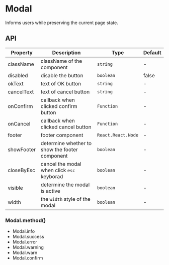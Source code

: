 # Modal

Informs users while preserving the current page state.

<div id="demos"></div>

## API

<div class="api-container">

| Property   | Description                                    | Type               | Default |
| ---------- | ---------------------------------------------- | ------------------ | ------- |
| className  | className of the component                     | `string`           | -       |
| disabled   | disable the button                             | `boolean`          | false   |
| okText     | text of OK button                              | `string`           | -       |
| cancelText | text of cancel button                          | `string`           | -       |
| onConfirm  | callback when clicked confirm button           | `Function`         | -       |
| onCancel   | callback when clicked cancel button            | `Function`         | -       |
| footer     | footer component                               | `React.React.Node` | -       |
| showFooter | determine whether to show the footer component | `boolean`          | -       |
| closeByEsc | cancel the modal when click `esc` keyborad     | `boolean`          | -       |
| visible    | determine the modal is active                  | `boolean`          | -       |
| width      | the `width` style of the modal                 | `boolean`          | -       |

</div>

### Modal.method()

- Modal.info
- Modal.success
- Modal.error
- Modal.warning
- Modal.warn
- Modal.confirm
